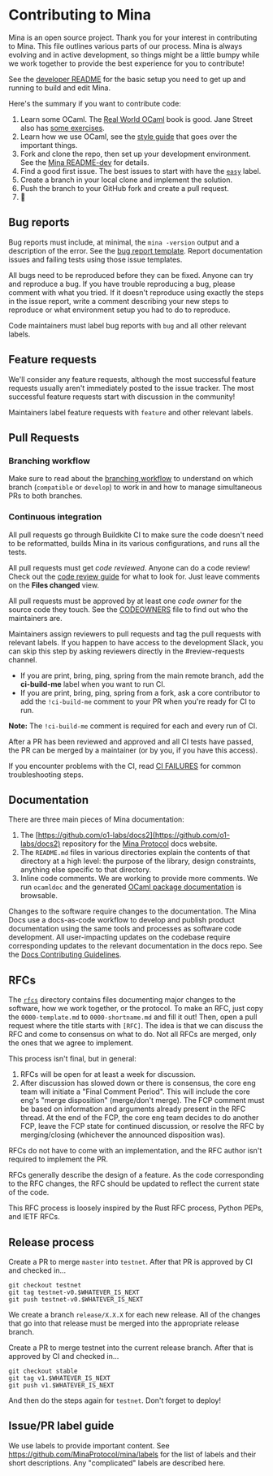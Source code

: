 # Contributing to Mina

Mina is an open source project. Thank you for your interest in contributing to Mina. This file outlines
various parts of our process. Mina is always evolving and in active development, so things might be a
little bumpy while we work together to provide the best experience for you to contribute!

See the [developer README](README-dev.md) for the
basic setup you need to get up and running to build and edit Mina.

Here's the summary if you want to contribute code:

1. Learn some OCaml. The [Real World OCaml](https://dev.realworldocaml.org/toc.html) book is good. Jane Street also has [some exercises](https://github.com/janestreet/learn-ocaml-workshop).
2. Learn how we use OCaml, see the [style guide](https://docs.minaprotocol.com/node-developers/style-guide) that goes over the important things. 
3. Fork and clone the repo, then set up your development environment. See the [Mina README-dev](README-dev.md) for details.
4. Find a good first issue. The best issues to start with have the [`easy`](https://github.com/MinaProtocol/mina/labels/easy) label.
5. Create a branch in your local clone and implement the solution.
6. Push the branch to your GitHub fork and create a pull request.
7. 🙌

## Bug reports

Bug reports must include, at minimal, the `mina -version` output and
a description of the error. See the [bug report
template](.github/ISSUE_TEMPLATE/1-BUG_REPORT.yml). Report documentation
issues and failing tests using those issue templates.

All bugs need to be reproduced before they can be fixed. Anyone can try and
reproduce a bug. If you have trouble reproducing a bug, please comment with what
you tried. If it doesn't reproduce using exactly the steps in the issue report, 
write a comment describing your new steps to reproduce or what environment
setup you had to do to reproduce.

Code maintainers must label bug reports with `bug` and all other relevant labels.

## Feature requests

We'll consider any feature requests, although the most successful feature
requests usually aren't immediately posted to the issue tracker. The most
successful feature requests start with discussion in the community!

Maintainers label feature requests with `feature` and other relevant
labels.

## Pull Requests

### Branching workflow

Make sure to read about the [branching workflow](README-branching.md) to
understand on which branch (`compatible` or `develop`) to work in
and how to manage simultaneous PRs to both branches.

### Continuous integration

All pull requests go through Buildkite CI to make sure the code doesn't need to
be reformatted, builds Mina in its various configurations, and runs all the
tests.

All pull requests must get _code reviewed_. Anyone can do a code
review! Check out the [code review
guide](https://docs.minaprotocol.com/node-developers/code-review-guidelines) for
what to look for. Just leave comments on the **Files changed** view.

All pull requests must be approved by at least one _code owner_ for the
source code they touch. See the [CODEOWNERS](./CODEOWNERS) file to
find out who the maintainers are.

Maintainers assign reviewers to pull requests and tag the pull requests with 
relevant labels. If you happen to have access to the development Slack,
you can skip this step by asking reviewers directly in the #review-requests channel.

- If you are print, bring, ping, spring from the main remote branch, add the **ci-build-me** label when you want to run CI. 
- If you are print, bring, ping, spring from a fork, ask a core contributor to add the `!ci-build-me` comment to your PR when you're ready for CI to run. 

**Note:** The `!ci-build-me` comment is required for each and every run of CI.

After a PR has been reviewed and approved and all CI tests have passed, the PR can be merged
by a maintainer (or by you, if you have this access).

If you encounter problems with the CI, read [CI FAILURES](README-ci-failures.md)
for common troubleshooting steps.

## Documentation

There are three main pieces of Mina documentation:

1. The [https://github.com/o1-labs/docs2](https://github.com/o1-labs/docs2) repository for the [Mina Protocol](https://docs.minaprotocol.com/) docs website.
2. The `README.md` files in various directories explain the contents of that
   directory at a high level: the purpose of the library, design constraints, anything else
   specific to that directory.
3. Inline code comments. We are working to provide more comments. We run `ocamldoc` and the generated 
   [OCaml package documentation](https://mina-docs.storage.googleapis.com/index.html) is browsable.

Changes to the software require changes to the documentation. The Mina Docs use a docs-as-code workflow to develop and publish product documentation using the same tools and processes as software code development. All user-impacting updates on the codebase require corresponding updates to the relevant documentation in the docs repo. See the [Docs Contributing Guidelines](https://github.com/o1-labs/docs2/blob/main/CONTRIBUTING.md). 

## RFCs

The [`rfcs`](rfcs/) directory contains files documenting major changes
to the software, how we work together, or the protocol. To make an
RFC, just copy the `0000-template.md` to `0000-shortname.md` and fill
it out! Then, open a pull request where the title starts with
`[RFC]`. The idea is that we can discuss the RFC and come to consensus
on what to do. Not all RFCs are merged, only the ones that we agree to
implement.

This process isn't final, but in general:

1. RFCs will be open for at least a week for discussion.
2. After discussion has slowed down or there is consensus, the core eng team
   will initiate a "Final Comment Period". This will include the core eng's
   "merge disposition" (merge/don't merge). The FCP comment must be based
   on information and arguments already present in the RFC thread. At the
   end of the FCP, the core eng team decides to do another FCP, leave the FCP
   state for continued discussion, or resolve the RFC by merging/closing
   (whichever the announced disposition was).

RFCs do not have to come with an implementation, and the RFC author isn't
required to implement the PR.

RFCs generally describe the design of a feature. As the code corresponding to
the RFC changes, the RFC should be updated to reflect the current state of the
code.

This RFC process is loosely inspired by the Rust RFC process, Python PEPs, and IETF RFCs.

## Release process

Create a PR to merge `master` into `testnet`. After that PR is approved by CI and checked in...

```
git checkout testnet
git tag testnet-v0.$WHATEVER_IS_NEXT
git push testnet-v0.$WHATEVER_IS_NEXT
```

We create a branch `release/X.X.X` for each new release. 
All of the changes that go into that release must be merged into the appropriate
release branch.

Create a PR to merge testnet into the current release branch. After that is
approved by CI and checked in...

```
git checkout stable
git tag v1.$WHATEVER_IS_NEXT
git push v1.$WHATEVER_IS_NEXT
```

And then do the steps again for `testnet`. Don't forget to deploy!

## Issue/PR label guide

We use labels to provide important content. See
https://github.com/MinaProtocol/mina/labels for the list of labels and their
short descriptions. Any "complicated" labels are described here.
